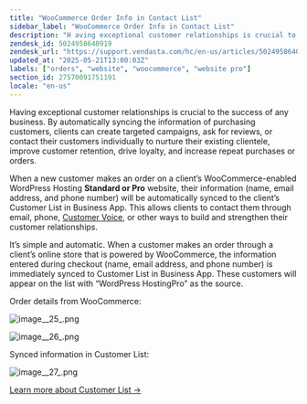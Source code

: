 ```yaml
---
title: "WooCommerce Order Info in Contact List"
sidebar_label: "WooCommerce Order Info in Contact List"
description: "H aving exceptional customer relationships is crucial to the success of any business. By automatically syncing the information of purchasing customers, client"
zendesk_id: 5024958640919
zendesk_url: "https://support.vendasta.com/hc/en-us/articles/5024958640919-WooCommerce-Order-Info-in-Contact-List"
updated_at: "2025-05-21T13:00:03Z"
labels: ["orders", "website", "woocommerce", "website pro"]
section_id: 27570091751191
locale: "en-us"
---
```


Having exceptional customer relationships is crucial to the success of any business. By automatically syncing the information of purchasing customers, clients can create targeted campaigns, ask for reviews, or contact their customers individually to nurture their existing clientele, improve customer retention, drive loyalty, and increase repeat purchases or orders.

When a new customer makes an order on a client’s WooCommerce-enabled WordPress Hosting **Standard or Pro** website, their information (name, email address, and phone number) will be automatically synced to the client’s Customer List in Business App. This allows clients to contact them through email, phone, [Customer Voice](https://support.vendasta.com/hc/en-us/articles/4406960569239), or other ways to build and strengthen their customer relationships. 

It’s simple and automatic. When a customer makes an order through a client’s online store that is powered by WooCommerce, the information entered during checkout (name, email address, and phone number) is immediately synced to Customer List in Business App. These customers will appear on the list with “WordPress HostingPro” as the source. 

Order details from WooCommerce:

![image__25_.png](https://support.vendasta.com/hc/article_attachments/4406961947543/image__25_.png)

![image__26_.png](https://support.vendasta.com/hc/article_attachments/4406954286359/image__26_.png)

Synced information in Customer List:

![image__27_.png](https://support.vendasta.com/hc/article_attachments/4406954285847/image__27_.png)

[Learn more about Customer List →](https://support.vendasta.com/hc/en-us/articles/4406960934039-How-Do-Contacts-Generate-from-Website-Pro)
